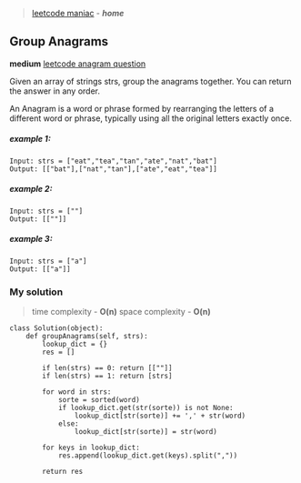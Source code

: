> [leetcode maniac](README.md) - ***home***

## Group Anagrams
**medium**
[leetcode anagram question](https://leetcode.com/problems/group-anagrams/)

Given an array of strings strs, group the anagrams together. You can return the answer in any order.

An Anagram is a word or phrase formed by rearranging the letters of a different word or phrase, typically using all the original letters exactly once.

##### example 1:
    Input: strs = ["eat","tea","tan","ate","nat","bat"]
    Output: [["bat"],["nat","tan"],["ate","eat","tea"]]

##### example 2:
    Input: strs = [""]
    Output: [[""]]

##### example 3:
    Input: strs = ["a"]
    Output: [["a"]]



### My solution
>  time complexity - **O(n)**  space complexity - **O(n)**

    class Solution(object):
        def groupAnagrams(self, strs):
            lookup_dict = {}
            res = []
            
            if len(strs) == 0: return [[""]]
            if len(strs) == 1: return [strs]
            
            for word in strs:
                sorte = sorted(word)
                if lookup_dict.get(str(sorte)) is not None:
                    lookup_dict[str(sorte)] += ',' + str(word)
                else:
                    lookup_dict[str(sorte)] = str(word)
                    
            for keys in lookup_dict:
                res.append(lookup_dict.get(keys).split(","))
            
            return res








